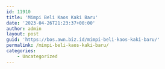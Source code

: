```yaml
---
id: 11910
title: 'Mimpi Beli Kaos Kaki Baru'
date: '2023-04-26T21:23:37+00:00'
author: admin
layout: post
guid: 'https://bos.awn.biz.id/mimpi-beli-kaos-kaki-baru/'
permalink: /mimpi-beli-kaos-kaki-baru/
categories:
    - Uncategorized
---
```


